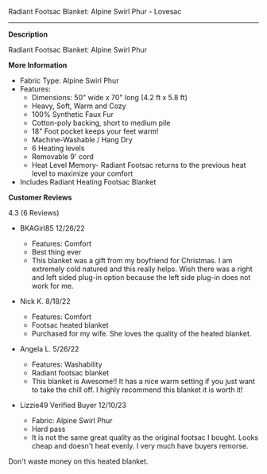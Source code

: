 Radiant Footsac Blanket: Alpine Swirl Phur - Lovesac

---

**Description**

Radiant Footsac Blanket: Alpine Swirl Phur

**More Information**

- Fabric Type: Alpine Swirl Phur
- Features: 
  - Dimensions: 50" wide x 70" long (4.2 ft x 5.8 ft)
  - Heavy, Soft, Warm and Cozy
  - 100% Synthetic Faux Fur
  - Cotton-poly backing, short to medium pile
  - 18" Foot pocket keeps your feet warm!
  - Machine-Washable / Hang Dry
  - 6 Heating levels
  - Removable 9' cord
  - Heat Level Memory- Radiant Footsac returns to the previous heat level to maximize your comfort
- Includes Radiant Heating Footsac Blanket

**Customer Reviews**

4.3 (6 Reviews)

- BKAGirl85 12/26/22
  - Features: Comfort
  - Best thing ever
  - This blanket was a gift from my boyfriend for Christmas. I am extremely cold natured and this really helps. Wish there was a right and left sided plug-in option because the left side plug-in does not work for me.

- Nick K. 8/18/22
  - Features: Comfort
  - Footsac heated blanket
  - Purchased for my wife. She loves the quality of the heated blanket.

- Angela L. 5/26/22
  - Features: Washability
  - Radiant footsac blanket
  - This blanket is Awesome!! It has a nice warm setting if you just want to take the chill off. I highly recommend this blanket it is worth it!

- Lizzie49 Verified Buyer 12/10/23
  - Fabric: Alpine Swirl Phur
  - Hard pass
  - It is not the same great quality as the original footsac I bought. Looks cheap and doesn't heat evenly. I very much have buyers remorse.

Don't waste money on this heated blanket.